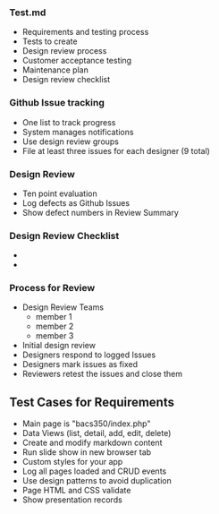 ### Test.md
* Requirements and testing process
* Tests to create
* Design review process
* Customer acceptance testing
* Maintenance plan
* Design review checklist


### Github Issue tracking
* One list to track progress
* System manages notifications
* Use design review groups
* File at least three issues for each designer (9 total)


### Design Review
* Ten point evaluation
* Log defects as Github Issues
* Show defect numbers in Review Summary

### Design Review Checklist
* 
* 


### Process for Review 
* Design Review Teams
    * member 1
    * member 2
    * member 3
* Initial design review 
* Designers respond to logged Issues
* Designers mark issues as fixed
* Reviewers retest the issues and close them



## Test Cases for Requirements
* Main page is "bacs350/index.php"
* Data Views (list, detail, add, edit, delete)
* Create and modify markdown content
* Run slide show in new browser tab
* Custom styles for your app
* Log all pages loaded and CRUD events
* Use design patterns to avoid duplication
* Page HTML and CSS validate
* Show presentation records


